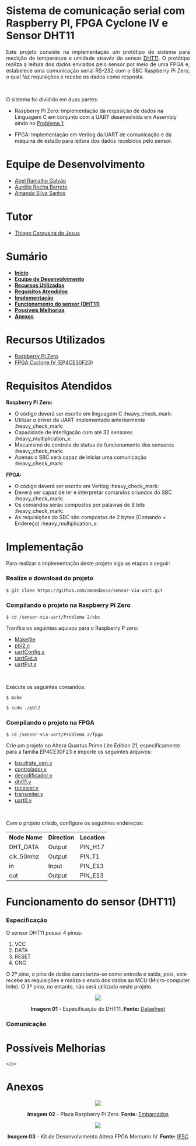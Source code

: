 <div id="inicio">
    <h1>Sistema de comunicação serial com  Raspberry PI, FPGA Cyclone IV e Sensor DHT11</h1>
	<p align="justify"> 
		Este projeto consiste na implementação um protótipo de sistema para medição de temperatura e umidade atravéz do sensor <a href="https://www.mouser.com/datasheet/2/758/DHT11-Technical-Data-Sheet-Translated-Version-1143054.pdf">DHT11</a>. O protótipo realiza a leitura dos dados enviados pelo sensor por meio de uma FPGA e, estabelece uma comunicação serial RS-232 com o SBC Raspberry Pi Zero, o qual faz requisições e recebe os dados como resposta. 	
	</p><br>
    <p>
        O sistema foi dividido em duas partes: 
    </p>
    <ul>
		<li><p>Raspberry Pi Zero: Implementação da requisição de dados na Linguagem C em conjunto com a UART desenvolvida em Assembly ainda no <a href="https://github.com/amandassa/sensor-via-uart/tree/main/Problema%201">Problema 1</a>;</p></li>
		<li><p>FPGA: Implementação em Verilog da UART de comunicação e da máquina de estado para leitura dos dados recebidos pelo sensor.</p></li>
	</ul>	
</div>

<div id="equipe">
    <h1>Equipe de Desenvolvimento</h1>
    <ul>
		<li><a href="https://github.com/argalvao"> Abel Ramalho Galvão</li>
		<li><a href="https://github.com/aureliobarreto"> Aurélio Rocha Barreto </a></li>
        <li><a href="https://github.com/amandassa"> Amanda Silva Santos </a> </li>
	</ul>
    <h1>Tutor</h1>
    <ul>
        <li><a href="https://github.com/thiagocj">Thiago Cerqueira de Jesus</a></li>
    </ul>
</div>

<div id="sumario">
    <h1>Sumário</h1>
	<ul>
		<li><a href="#inicio"> <b>Início</b></li>
        <li><a href="#equipe"> <b>Equipe de Desenvolvimento</b></li>
		<li><a href="#recursos-utilizados"> <b>Recursos Utilizados</b> </a></li>
        <li><a href="#requisitos"> <b>Requisitos Atendidos</b> </a> </li>
		<li><a href="#implementacao"> <b>Implementação</b> </a> </li>
        <li><a href="#funcionamento"> <b>Funcionamento do sensor (DHT11)</b> </a> </li>
        <li><a href="#melhorias"> <b>Possíveis Melhorias</b> </a> </li>
		<li><a href="#anexos"> <b>Anexos</b> </a></li>
	</ul>	
</div>

<div id="recursos-utilizados">
	<h1> Recursos Utilizados </h1>
	<ul>
        <li><a href="#raspberry-pi-zero">Raspberry Pi Zero</a></li>
		<li><a href="#fpga">FPGA Cyclone IV (EP4CE30F23)</a></li>
	</ul>	
</div>

<div id="requisitos">
    <h1>Requisitos Atendidos</h1>
    <p><b>Raspberry Pi Zero:</b></p>
	<ul>
		<li>O código deverá ser escrito em linguagem C :heavy_check_mark:</li>
		<li>Utilizar o driver da UART implementado anteriormente :heavy_check_mark:</li>
		<li>Capacidade de interligação com até 32 sensores :heavy_multiplication_x:</li>
		<li>Mecanismo de controle de status de funcionamento dos sensores :heavy_check_mark:</li>
        <li>Apenas o SBC será capaz de iniciar uma comunicação :heavy_check_mark:</li>
	</ul>
    <p><b>FPGA:</b></p>
    <ul>
		<li>O código deverá ser escrito em Verilog :heavy_check_mark:</li>
		<li>Deverá ser capaz de ler e interpretar comandos oriundos do SBC :heavy_check_mark:</li>
		<li>Os comandos serão compostos por palavras de 8 bits :heavy_check_mark:</li>
		<li>As requisições do SBC são compostas de 2 bytes (Comando + Endereço) :heavy_multiplication_x:</li>
	</ul>
</div>

<div id="implementacao">
    <h1>Implementação</h1>
    <p>
        Para realizar a implementação deste projeto siga as etapas a seguir:
    </p>
    <h3>Realize o download do projeto</h3>
    <p><code>$ git clone https://github.com/amandassa/sensor-via-uart.git</code></p>
    <h3>Compilando o projeto na Raspberry Pi Zero</h3>
    <p><code>$ cd /sensor-via-uart/Problema 2/sbc</code></p>
    <p>
        Tranfira os seguintes aquivos para o Raspberry P zero: 
    </p>
    <ul>
		<li><a href="https://github.com/amandassa/sensor-via-uart/blob/main/Problema%202/sbc/Makefile">Makefile</a></li>
		<li><a href="https://github.com/amandassa/sensor-via-uart/blob/main/Problema%202/sbc/pbl2.c">pbl2.c</a></li>
        <li><a href="https://github.com/amandassa/sensor-via-uart/blob/main/Problema%202/sbc/uartConfig.s">uartConfig.s</a></li>
        <li><a href="https://github.com/amandassa/sensor-via-uart/blob/main/Problema%202/sbc/uartGet.s">uartGet.s</a></li>
        <li><a href="https://github.com/amandassa/sensor-via-uart/blob/main/Problema%202/sbc/uartPut.s">uartPut.s</a></li>
	</ul><br>
    <p>Execute os seguintes comandos:</p>
    <p><code>$ make</code></p>
    <p><code>$ sudo ./pbl2</code></p>
    <h3>Compilando o projeto na FPGA</h3>
    <p><code>$ cd /sensor-via-uart/Problema 2/fpga</code></p>
    <p>
        Crie um projeto no <it>Altera Quartus Prime Lite Edition 21</it>, especificamente para a família EP4CE30F23 e importe os seguintes arquivos: 
    </p>
    <ul>
		<li><a href="https://github.com/amandassa/sensor-via-uart/tree/main/Problema%202/fpga/baudrate_gen.v">baudrate_gen.v</a></li>
		<li><a href="https://github.com/amandassa/sensor-via-uart/tree/main/Problema%202/fpga/controlador.v">controlador.v</a></li>
        <li><a href="https://github.com/amandassa/sensor-via-uart/tree/main/Problema%202/fpga/decodificador.v">decodificador.v</a></li>
        <li><a href="https://github.com/amandassa/sensor-via-uart/tree/main/Problema%202/fpga/dht11.v">dht11.v</a></li>
        <li><a href="https://github.com/amandassa/sensor-via-uart/tree/main/Problema%202/fpga/receiver.v">receiver.v</a></li>
        <li><a href="https://github.com/amandassa/sensor-via-uart/tree/main/Problema%202/fpga/transmiter.v">transmiter.v</a></li>
        <li><a href="https://github.com/amandassa/sensor-via-uart/tree/main/Problema%202/fpga/uart0.v">uart0.v</a></li>
	</ul><br>
    <p>Com o projeto criado, configure os seguintes endereços:</p>
    <div>
    <table align="center">
    <tr>
        <th>Node Name</th>
        <th>Direction</th>
        <th>Location</th>
    </tr>
    <tr>
        <td>DHT_DATA</td>
        <td>Output</td>
        <td>PIN_H17</td>
    </tr>
    <tr>
        <td>clk_50mhz</td>
        <td>Output</td>
        <td>PIN_T1</td>
    </tr>
    <tr>
        <td>in</td>
        <td>Input</td>
        <td>PIN_E13</td>
    </tr>
    <tr>
        <td>out</td>
        <td>Output</td>
        <td>PIN_E13</td>
    </tr>
    </table>
    </div>
</div>

<div id="funcionamento">
    <h1>Funcionamento do sensor (DHT11)</h1>
    <h3>Especificação</h3>
    <p>
        O sensor DHT11 possui 4 pinos:
    </p>
    <ol>
        <li>VCC</li>
        <li>DATA</li>
        <li>RESET</li>
        <li>GNG</li>
    </ol>
    <p>O 2º pino, o pino de dados caracteriza-se como entrada e saída, pois, este recebe as requisições e realiza o envio dos dados ao MCU (Micro-computer Inite). O 3º pino, no entanto, não será utilizado neste projeto.</p>
    <div id="raspberry-pi-zero" style="display: inline_block" align="center">
			<img src="https://github.com/amandassa/sensor-via-uart/blob/main/Problema%202/imagens/application.png"/><br>
		<p>
		<b>Imagem 01</b> - Especificação do DHT11. <b>Fonte:</b> <a href="https://www.mouser.com/datasheet/2/758/DHT11-Technical-Data-Sheet-Translated-Version-1143054.pdf">Datasheet</a>
		</p>
	</div>
    <h3>Comunicação</h3>
</div>

<div id="melhorias">
    <h1>Possíveis Melhorias</h1>
    <p>
    
    </p>
</div>

<div id="anexos">
	<h1> Anexos </h1>
    <div id="raspberry-pi-zero" style="display: inline_block" align="center">
			<img src="https://github.com/amandassa/sensor-via-uart/blob/main/Problema%202/imagens/raspberry.jpg"/><br>
		<p>
		<b>Imagem 02</b> - Placa Raspberry Pi Zero. <b>Fonte:</b> <a href="https://www.embarcados.com.br/raspberry-pi-zero-o-computador-de-5-dolares/">Embarcados</a>
		</p>
	</div>
	<div id="fpga" style="display: inline_block" align="center">
			<img src="https://github.com/amandassa/sensor-via-uart/blob/main/Problema%202/imagens/KitMERCURIO.png"/><br>
		<p>
		<b>Imagem 03</b> - Kit de Desenvolvimento Altera FPGA Mercurio IV. <b>Fonte:</b> <a href="https://wiki.sj.ifsc.edu.br/index.php/Pinagem_dos_dispositivos_de_entrada_e_sa%C3%ADda_do_kit_MERCURIO_IV">IFSC</a>
		</p>
	</div>	
</div>